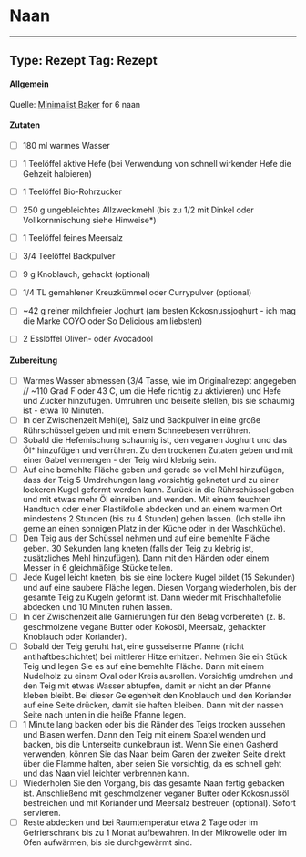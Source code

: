 # Naan

---
Type: Rezept
Tag: Rezept
---

#### Allgemein
Quelle: [Minimalist Baker](https://minimalistbaker.com/easy-vegan-naan/)
for 6 naan

#### Zutaten
- [ ] 180 ml warmes Wasser
- [ ] 1 Teelöffel aktive Hefe (bei Verwendung von schnell wirkender Hefe die Gehzeit halbieren)
- [ ] 1 Teelöffel Bio-Rohrzucker
- [ ] 250 g ungebleichtes Allzweckmehl (bis zu 1/2 mit Dinkel oder Vollkornmischung siehe Hinweise*)
- [ ] 1 Teelöffel feines Meersalz
- [ ] 3/4 Teelöffel Backpulver
- [ ] 9 g Knoblauch, gehackt (optional)
- [ ] 1/4 TL gemahlener Kreuzkümmel oder Currypulver (optional)
- [ ] ~42 g reiner milchfreier Joghurt (am besten Kokosnussjoghurt - ich mag die Marke COYO oder So Delicious am liebsten)
- [ ] 2 Esslöffel Oliven- oder Avocadoöl


#### Zubereitung
 - [ ] Warmes Wasser abmessen (3/4 Tasse, wie im Originalrezept angegeben // ~110 Grad F oder 43 C, um die Hefe richtig zu aktivieren) und Hefe und Zucker hinzufügen. Umrühren und beiseite stellen, bis sie schaumig ist - etwa 10 Minuten.
- [ ] In der Zwischenzeit Mehl(e), Salz und Backpulver in eine große Rührschüssel geben und mit einem Schneebesen verrühren.
- [ ] Sobald die Hefemischung schaumig ist, den veganen Joghurt und das Öl* hinzufügen und verrühren. Zu den trockenen Zutaten geben und mit einer Gabel vermengen - der Teig wird klebrig sein.
- [ ] Auf eine bemehlte Fläche geben und gerade so viel Mehl hinzufügen, dass der Teig 5 Umdrehungen lang vorsichtig geknetet und zu einer lockeren Kugel geformt werden kann. Zurück in die Rührschüssel geben und mit etwas mehr Öl einreiben und wenden. Mit einem feuchten Handtuch oder einer Plastikfolie abdecken und an einem warmen Ort mindestens 2 Stunden (bis zu 4 Stunden) gehen lassen. (Ich stelle ihn gerne an einen sonnigen Platz in der Küche oder in der Waschküche).
- [ ] Den Teig aus der Schüssel nehmen und auf eine bemehlte Fläche geben. 30 Sekunden lang kneten (falls der Teig zu klebrig ist, zusätzliches Mehl hinzufügen). Dann mit den Händen oder einem Messer in 6 gleichmäßige Stücke teilen.
- [ ] Jede Kugel leicht kneten, bis sie eine lockere Kugel bildet (15 Sekunden) und auf eine saubere Fläche legen. Diesen Vorgang wiederholen, bis der gesamte Teig zu Kugeln geformt ist. Dann wieder mit Frischhaltefolie abdecken und 10 Minuten ruhen lassen.
- [ ] In der Zwischenzeit alle Garnierungen für den Belag vorbereiten (z. B. geschmolzene vegane Butter oder Kokosöl, Meersalz, gehackter Knoblauch oder Koriander).
- [ ] Sobald der Teig geruht hat, eine gusseiserne Pfanne (nicht antihaftbeschichtet) bei mittlerer Hitze erhitzen. Nehmen Sie ein Stück Teig und legen Sie es auf eine bemehlte Fläche. Dann mit einem Nudelholz zu einem Oval oder Kreis ausrollen. Vorsichtig umdrehen und den Teig mit etwas Wasser abtupfen, damit er nicht an der Pfanne kleben bleibt. Bei dieser Gelegenheit den Knoblauch und den Koriander auf eine Seite drücken, damit sie haften bleiben. Dann mit der nassen Seite nach unten in die heiße Pfanne legen.
- [ ] 1 Minute lang backen oder bis die Ränder des Teigs trocken aussehen und Blasen werfen. Dann den Teig mit einem Spatel wenden und backen, bis die Unterseite dunkelbraun ist. Wenn Sie einen Gasherd verwenden, können Sie das Naan beim Garen der zweiten Seite direkt über die Flamme halten, aber seien Sie vorsichtig, da es schnell geht und das Naan viel leichter verbrennen kann.
- [ ] Wiederholen Sie den Vorgang, bis das gesamte Naan fertig gebacken ist. Anschließend mit geschmolzener veganer Butter oder Kokosnussöl bestreichen und mit Koriander und Meersalz bestreuen (optional). Sofort servieren.
- [ ] Reste abdecken und bei Raumtemperatur etwa 2 Tage oder im Gefrierschrank bis zu 1 Monat aufbewahren. In der Mikrowelle oder im Ofen aufwärmen, bis sie durchgewärmt sind.
